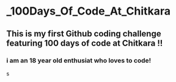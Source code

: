 # _100Days_Of_Code_At_Chitkara
## This is my first Github coding challenge featuring 100 days of code at Chitkara !!

### i am an 18 year old enthusiat who loves to code!
s